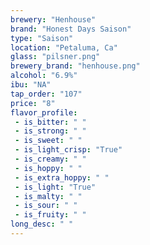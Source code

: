 ```yaml
---
brewery: "Henhouse"
brand: "Honest Days Saison"
type: "Saison"
location: "Petaluma, Ca"
glass: "pilsner.png"
brewery_brand: "henhouse.png"
alcohol: "6.9%"
ibu: "NA"
tap_order: "107"
price: "8"
flavor_profile:
 - is_bitter: " "
 - is_strong: " "
 - is_sweet: " "
 - is_light_crisp: "True"
 - is_creamy: " "
 - is_hoppy: " "
 - is_extra_hoppy: " "
 - is_light: "True"
 - is_malty: " "
 - is_sour: " "
 - is_fruity: " "
long_desc: " "
---
```


